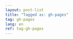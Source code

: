 ```yaml
---
layout: post-list
title: "Tagged as: gh-pages"  
tag: gh-pages
lang: en
ref: tag-gh-pages
---
```

